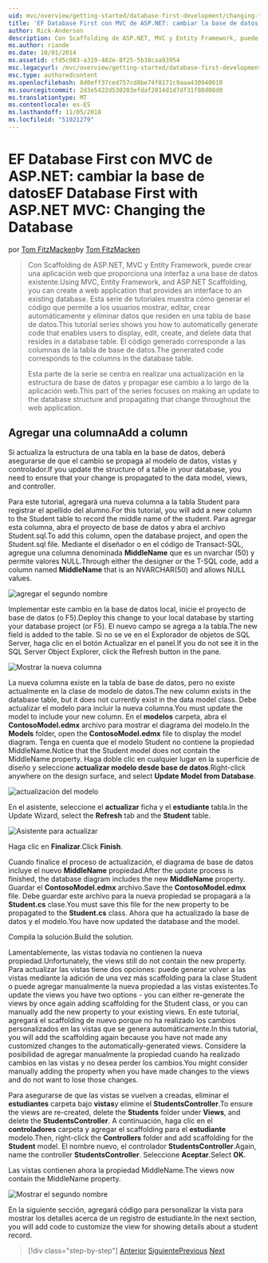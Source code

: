 ```yaml
---
uid: mvc/overview/getting-started/database-first-development/changing-the-database
title: 'EF Database First con MVC de ASP.NET: cambiar la base de datos | Microsoft Docs'
author: Rick-Anderson
description: Con Scaffolding de ASP.NET, MVC y Entity Framework, puede crear una aplicación web que proporciona una interfaz a una base de datos existente. Este tutorial seri...
ms.author: riande
ms.date: 10/01/2014
ms.assetid: cfd5c083-a319-482e-8f25-5b38caa93954
msc.legacyurl: /mvc/overview/getting-started/database-first-development/changing-the-database
msc.type: authoredcontent
ms.openlocfilehash: 8d0eff37ced757cd8be74f8171c9aaa430940010
ms.sourcegitcommit: 2d3e5422d530203efdaf2014d1d7df31f88d08d0
ms.translationtype: MT
ms.contentlocale: es-ES
ms.lasthandoff: 11/05/2018
ms.locfileid: "51021279"
---
```

<a name="ef-database-first-with-aspnet-mvc-changing-the-database"></a><span data-ttu-id="04216-104">EF Database First con MVC de ASP.NET: cambiar la base de datos</span><span class="sxs-lookup"><span data-stu-id="04216-104">EF Database First with ASP.NET MVC: Changing the Database</span></span>
====================
<span data-ttu-id="04216-105">por [Tom FitzMacken](https://github.com/tfitzmac)</span><span class="sxs-lookup"><span data-stu-id="04216-105">by [Tom FitzMacken](https://github.com/tfitzmac)</span></span>

> <span data-ttu-id="04216-106">Con Scaffolding de ASP.NET, MVC y Entity Framework, puede crear una aplicación web que proporciona una interfaz a una base de datos existente.</span><span class="sxs-lookup"><span data-stu-id="04216-106">Using MVC, Entity Framework, and ASP.NET Scaffolding, you can create a web application that provides an interface to an existing database.</span></span> <span data-ttu-id="04216-107">Esta serie de tutoriales muestra cómo generar el código que permite a los usuarios mostrar, editar, crear automáticamente y eliminar datos que residen en una tabla de base de datos.</span><span class="sxs-lookup"><span data-stu-id="04216-107">This tutorial series shows you how to automatically generate code that enables users to display, edit, create, and delete data that resides in a database table.</span></span> <span data-ttu-id="04216-108">El código generado corresponde a las columnas de la tabla de base de datos.</span><span class="sxs-lookup"><span data-stu-id="04216-108">The generated code corresponds to the columns in the database table.</span></span>
> 
> <span data-ttu-id="04216-109">Esta parte de la serie se centra en realizar una actualización en la estructura de base de datos y propagar ese cambio a lo largo de la aplicación web.</span><span class="sxs-lookup"><span data-stu-id="04216-109">This part of the series focuses on making an update to the database structure and propagating that change throughout the web application.</span></span>


## <a name="add-a-column"></a><span data-ttu-id="04216-110">Agregar una columna</span><span class="sxs-lookup"><span data-stu-id="04216-110">Add a column</span></span>

<span data-ttu-id="04216-111">Si actualiza la estructura de una tabla en la base de datos, deberá asegurarse de que el cambio se propaga al modelo de datos, vistas y controlador.</span><span class="sxs-lookup"><span data-stu-id="04216-111">If you update the structure of a table in your database, you need to ensure that your change is propagated to the data model, views, and controller.</span></span>

<span data-ttu-id="04216-112">Para este tutorial, agregará una nueva columna a la tabla Student para registrar el apellido del alumno.</span><span class="sxs-lookup"><span data-stu-id="04216-112">For this tutorial, you will add a new column to the Student table to record the middle name of the student.</span></span> <span data-ttu-id="04216-113">Para agregar esta columna, abra el proyecto de base de datos y abra el archivo Student.sql.</span><span class="sxs-lookup"><span data-stu-id="04216-113">To add this column, open the database project, and open the Student.sql file.</span></span> <span data-ttu-id="04216-114">Mediante el diseñador o en el código de Transact-SQL, agregue una columna denominada **MiddleName** que es un nvarchar (50) y permite valores NULL.</span><span class="sxs-lookup"><span data-stu-id="04216-114">Through either the designer or the T-SQL code, add a column named **MiddleName** that is an NVARCHAR(50) and allows NULL values.</span></span>

![agregar el segundo nombre](changing-the-database/_static/image1.png)

<span data-ttu-id="04216-116">Implementar este cambio en la base de datos local, inicie el proyecto de base de datos (o F5).</span><span class="sxs-lookup"><span data-stu-id="04216-116">Deploy this change to your local database by starting your database project (or F5).</span></span> <span data-ttu-id="04216-117">El nuevo campo se agrega a la tabla.</span><span class="sxs-lookup"><span data-stu-id="04216-117">The new field is added to the table.</span></span> <span data-ttu-id="04216-118">Si no se ve en el Explorador de objetos de SQL Server, haga clic en el botón Actualizar en el panel.</span><span class="sxs-lookup"><span data-stu-id="04216-118">If you do not see it in the SQL Server Object Explorer, click the Refresh button in the pane.</span></span>

![Mostrar la nueva columna](changing-the-database/_static/image2.png)

<span data-ttu-id="04216-120">La nueva columna existe en la tabla de base de datos, pero no existe actualmente en la clase de modelo de datos.</span><span class="sxs-lookup"><span data-stu-id="04216-120">The new column exists in the database table, but it does not currently exist in the data model class.</span></span> <span data-ttu-id="04216-121">Debe actualizar el modelo para incluir la nueva columna.</span><span class="sxs-lookup"><span data-stu-id="04216-121">You must update the model to include your new column.</span></span> <span data-ttu-id="04216-122">En el **modelos** carpeta, abra el **ContosoModel.edmx** archivo para mostrar el diagrama del modelo.</span><span class="sxs-lookup"><span data-stu-id="04216-122">In the **Models** folder, open the **ContosoModel.edmx** file to display the model diagram.</span></span> <span data-ttu-id="04216-123">Tenga en cuenta que el modelo Student no contiene la propiedad MiddleName.</span><span class="sxs-lookup"><span data-stu-id="04216-123">Notice that the Student model does not contain the MiddleName property.</span></span> <span data-ttu-id="04216-124">Haga doble clic en cualquier lugar en la superficie de diseño y seleccione **actualizar modelo desde base de datos**.</span><span class="sxs-lookup"><span data-stu-id="04216-124">Right-click anywhere on the design surface, and select **Update Model from Database**.</span></span>

![actualización del modelo](changing-the-database/_static/image3.png)

<span data-ttu-id="04216-126">En el asistente, seleccione el **actualizar** ficha y el **estudiante** tabla.</span><span class="sxs-lookup"><span data-stu-id="04216-126">In the Update Wizard, select the **Refresh** tab and the **Student** table.</span></span>

![Asistente para actualizar](changing-the-database/_static/image4.png)

<span data-ttu-id="04216-128">Haga clic en **Finalizar**.</span><span class="sxs-lookup"><span data-stu-id="04216-128">Click **Finish**.</span></span>

<span data-ttu-id="04216-129">Cuando finalice el proceso de actualización, el diagrama de base de datos incluye el nuevo **MiddleName** propiedad.</span><span class="sxs-lookup"><span data-stu-id="04216-129">After the update process is finished, the database diagram includes the new **MiddleName** property.</span></span> <span data-ttu-id="04216-130">Guardar el **ContosoModel.edmx** archivo.</span><span class="sxs-lookup"><span data-stu-id="04216-130">Save the **ContosoModel.edmx** file.</span></span> <span data-ttu-id="04216-131">Debe guardar este archivo para la nueva propiedad se propagará a la **Student.cs** clase.</span><span class="sxs-lookup"><span data-stu-id="04216-131">You must save this file for the new property to be propagated to the **Student.cs** class.</span></span> <span data-ttu-id="04216-132">Ahora que ha actualizado la base de datos y el modelo.</span><span class="sxs-lookup"><span data-stu-id="04216-132">You have now updated the database and the model.</span></span>

<span data-ttu-id="04216-133">Compila la solución.</span><span class="sxs-lookup"><span data-stu-id="04216-133">Build the solution.</span></span>

<span data-ttu-id="04216-134">Lamentablemente, las vistas todavía no contienen la nueva propiedad.</span><span class="sxs-lookup"><span data-stu-id="04216-134">Unfortunately, the views still do not contain the new property.</span></span> <span data-ttu-id="04216-135">Para actualizar las vistas tiene dos opciones: puede generar volver a las vistas mediante la adición de una vez más scaffolding para la clase Student o puede agregar manualmente la nueva propiedad a las vistas existentes.</span><span class="sxs-lookup"><span data-stu-id="04216-135">To update the views you have two options - you can either re-generate the views by once again adding scaffolding for the Student class, or you can manually add the new property to your existing views.</span></span> <span data-ttu-id="04216-136">En este tutorial, agregará el scaffolding de nuevo porque no ha realizado los cambios personalizados en las vistas que se genera automáticamente.</span><span class="sxs-lookup"><span data-stu-id="04216-136">In this tutorial, you will add the scaffolding again because you have not made any customized changes to the automatically-generated views.</span></span> <span data-ttu-id="04216-137">Considere la posibilidad de agregar manualmente la propiedad cuando ha realizado cambios en las vistas y no desea perder los cambios.</span><span class="sxs-lookup"><span data-stu-id="04216-137">You might consider manually adding the property when you have made changes to the views and do not want to lose those changes.</span></span>

<span data-ttu-id="04216-138">Para asegurarse de que las vistas se vuelven a creadas, eliminar el **estudiantes** carpeta bajo **vistas**y elimine el **StudentsController**.</span><span class="sxs-lookup"><span data-stu-id="04216-138">To ensure the views are re-created, delete the **Students** folder under **Views**, and delete the **StudentsController**.</span></span> <span data-ttu-id="04216-139">A continuación, haga clic en el **controladores** carpeta y agregar el scaffolding para el **estudiante** modelo.</span><span class="sxs-lookup"><span data-stu-id="04216-139">Then, right-click the **Controllers** folder and add scaffolding for the **Student** model.</span></span> <span data-ttu-id="04216-140">El nombre nuevo, el controlador **StudentsController**.</span><span class="sxs-lookup"><span data-stu-id="04216-140">Again, name the controller **StudentsController**.</span></span> <span data-ttu-id="04216-141">Seleccione **Aceptar**.</span><span class="sxs-lookup"><span data-stu-id="04216-141">Select **OK**.</span></span>

<span data-ttu-id="04216-142">Las vistas contienen ahora la propiedad MiddleName.</span><span class="sxs-lookup"><span data-stu-id="04216-142">The views now contain the MiddleName property.</span></span>

![Mostrar el segundo nombre](changing-the-database/_static/image5.png)

<span data-ttu-id="04216-144">En la siguiente sección, agregará código para personalizar la vista para mostrar los detalles acerca de un registro de estudiante.</span><span class="sxs-lookup"><span data-stu-id="04216-144">In the next section, you will add code to customize the view for showing details about a student record.</span></span>

> [!div class="step-by-step"]
> <span data-ttu-id="04216-145">[Anterior](generating-views.md)
> [Siguiente](customizing-a-view.md)</span><span class="sxs-lookup"><span data-stu-id="04216-145">[Previous](generating-views.md)
[Next](customizing-a-view.md)</span></span>
